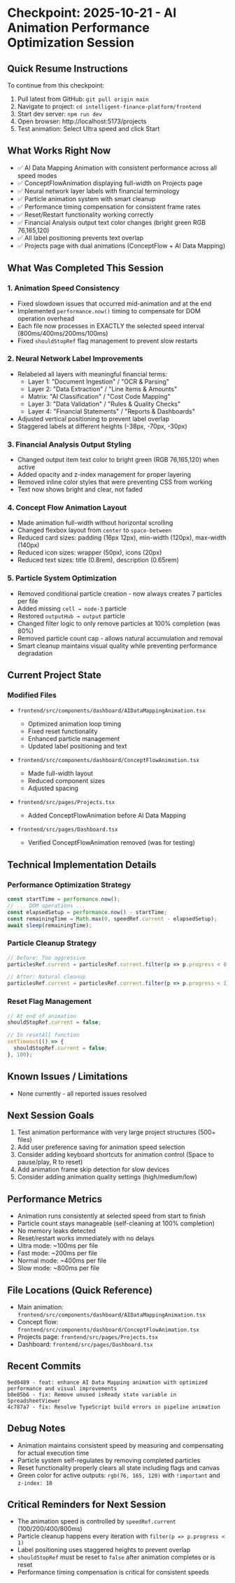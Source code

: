 # Checkpoint: 2025-10-21 - AI Animation Performance Optimization Session

## Quick Resume Instructions
To continue from this checkpoint:
1. Pull latest from GitHub: `git pull origin main`
2. Navigate to project: `cd intelligent-finance-platform/frontend`
3. Start dev server: `npm run dev`
4. Open browser: http://localhost:5173/projects
5. Test animation: Select Ultra speed and click Start

## What Works Right Now
- ✅ AI Data Mapping Animation with consistent performance across all speed modes
- ✅ ConceptFlowAnimation displaying full-width on Projects page
- ✅ Neural network layer labels with financial terminology
- ✅ Particle animation system with smart cleanup
- ✅ Performance timing compensation for consistent frame rates
- ✅ Reset/Restart functionality working correctly
- ✅ Financial Analysis output text color changes (bright green RGB 76,165,120)
- ✅ All label positioning prevents text overlap
- ✅ Projects page with dual animations (ConceptFlow + AI Data Mapping)

## What Was Completed This Session

### 1. Animation Speed Consistency
- Fixed slowdown issues that occurred mid-animation and at the end
- Implemented `performance.now()` timing to compensate for DOM operation overhead
- Each file now processes in EXACTLY the selected speed interval (800ms/400ms/200ms/100ms)
- Fixed `shouldStopRef` flag management to prevent slow restarts

### 2. Neural Network Label Improvements
- Relabeled all layers with meaningful financial terms:
  - Layer 1: "Document Ingestion" / "OCR & Parsing"
  - Layer 2: "Data Extraction" / "Line Items & Amounts"
  - Matrix: "AI Classification" / "Cost Code Mapping"
  - Layer 3: "Data Validation" / "Rules & Quality Checks"
  - Layer 4: "Financial Statements" / "Reports & Dashboards"
- Adjusted vertical positioning to prevent label overlap
- Staggered labels at different heights (-38px, -70px, -30px)

### 3. Financial Analysis Output Styling
- Changed output item text color to bright green (RGB 76,165,120) when active
- Added opacity and z-index management for proper layering
- Removed inline color styles that were preventing CSS from working
- Text now shows bright and clear, not faded

### 4. Concept Flow Animation Layout
- Made animation full-width without horizontal scrolling
- Changed flexbox layout from `center` to `space-between`
- Reduced card sizes: padding (16px 12px), min-width (120px), max-width (140px)
- Reduced icon sizes: wrapper (50px), icons (20px)
- Reduced text sizes: title (0.8rem), description (0.65rem)

### 5. Particle System Optimization
- Removed conditional particle creation - now always creates 7 particles per file
- Added missing `cell → node-3` particle
- Restored `outputHub → output` particle
- Changed filter logic to only remove particles at 100% completion (was 80%)
- Removed particle count cap - allows natural accumulation and removal
- Smart cleanup maintains visual quality while preventing performance degradation

## Current Project State

### Modified Files
- `frontend/src/components/dashboard/AIDataMappingAnimation.tsx`
  - Optimized animation loop timing
  - Fixed reset functionality
  - Enhanced particle management
  - Updated label positioning and text

- `frontend/src/components/dashboard/ConceptFlowAnimation.tsx`
  - Made full-width layout
  - Reduced component sizes
  - Adjusted spacing

- `frontend/src/pages/Projects.tsx`
  - Added ConceptFlowAnimation before AI Data Mapping

- `frontend/src/pages/Dashboard.tsx`
  - Verified ConceptFlowAnimation removed (was for testing)

## Technical Implementation Details

### Performance Optimization Strategy
```typescript
const startTime = performance.now();
// ... DOM operations ...
const elapsedSetup = performance.now() - startTime;
const remainingTime = Math.max(0, speedRef.current - elapsedSetup);
await sleep(remainingTime);
```

### Particle Cleanup Strategy
```typescript
// Before: Too aggressive
particlesRef.current = particlesRef.current.filter(p => p.progress < 0.8).slice(-8);

// After: Natural cleanup
particlesRef.current = particlesRef.current.filter(p => p.progress < 1);
```

### Reset Flag Management
```typescript
// At end of animation
shouldStopRef.current = false;

// In resetAll function
setTimeout(() => {
  shouldStopRef.current = false;
}, 100);
```

## Known Issues / Limitations
- None currently - all reported issues resolved

## Next Session Goals
1. Test animation performance with very large project structures (500+ files)
2. Add user preference saving for animation speed selection
3. Consider adding keyboard shortcuts for animation control (Space to pause/play, R to reset)
4. Add animation frame skip detection for slow devices
5. Consider adding animation quality settings (high/medium/low)

## Performance Metrics
- Animation runs consistently at selected speed from start to finish
- Particle count stays manageable (self-cleaning at 100% completion)
- No memory leaks detected
- Reset/restart works immediately with no delays
- Ultra mode: ~100ms per file
- Fast mode: ~200ms per file
- Normal mode: ~400ms per file
- Slow mode: ~800ms per file

## File Locations (Quick Reference)
- Main animation: `frontend/src/components/dashboard/AIDataMappingAnimation.tsx`
- Concept flow: `frontend/src/components/dashboard/ConceptFlowAnimation.tsx`
- Projects page: `frontend/src/pages/Projects.tsx`
- Dashboard: `frontend/src/pages/Dashboard.tsx`

## Recent Commits
```
9ed0489 - feat: enhance AI Data Mapping animation with optimized performance and visual improvements
b0e85b6 - fix: Remove unused isReady state variable in SpreadsheetViewer
4c787a7 - fix: Resolve TypeScript build errors in pipeline animation
```

## Debug Notes
- Animation maintains consistent speed by measuring and compensating for actual execution time
- Particle system self-regulates by removing completed particles
- Reset functionality properly clears all state including flags and canvas
- Green color for active outputs: `rgb(76, 165, 120)` with `!important` and `z-index: 10`

## Critical Reminders for Next Session
- The animation speed is controlled by `speedRef.current` (100/200/400/800ms)
- Particle cleanup happens every iteration with `filter(p => p.progress < 1)`
- Label positioning uses staggered heights to prevent overlap
- `shouldStopRef` must be reset to `false` after animation completes or is reset
- Performance timing compensation is critical for consistent speeds
